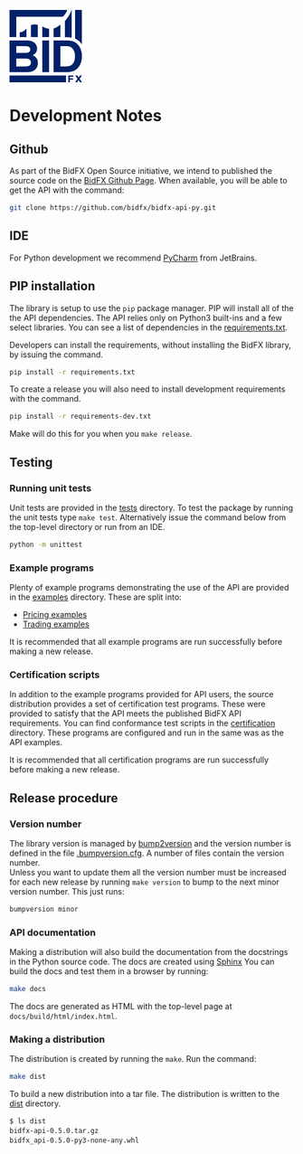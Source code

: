 ![BidFX logo](docs/_static/bidfx_logo_128.png)

# Development Notes

## Github

As part of the BidFX Open Source initiative, we intend to published the source code on the
[BidFX Github Page](https://github.com/bidfx).
When available, you will be able to get the API with the command:

```sh
git clone https://github.com/bidfx/bidfx-api-py.git
```

## IDE

For Python development we recommend [PyCharm](https://www.jetbrains.com/pycharm/) from JetBrains.


## PIP installation

The library is setup to use the `pip` package manager.
PIP will install all of the the API dependencies.
The API relies only on Python3 built-ins and a few select libraries.
You can see a list of dependencies in the [requirements.txt](requirements.txt).

Developers can install the requirements, without installing the BidFX library, 
by issuing the command.

```sh
pip install -r requirements.txt
```

To create a release you will also need to install development requirements with the command.

```sh
pip install -r requirements-dev.txt
```

Make will do this for you when you `make release`.


## Testing

### Running unit tests

Unit tests are provided in the [tests](tests) directory.
To test the package by running the unit tests type `make test`.
Alternatively issue the command below from the top-level directory or run from an IDE.

```sh
python -m unittest
```

### Example programs

Plenty of example programs demonstrating the use of the API
are provided in the [examples](examples) directory.
These are split into:

* [Pricing examples](examples/pricing)
* [Trading examples](examples/trading)

It is recommended that all example programs are run successfully before making a new release.


### Certification scripts

In addition to the example programs provided for API users, the source distribution
provides a set of certification test programs.
These were provided to satisfy that the API meets the published BidFX API requirements.
You can find conformance test scripts in the [certification](certification) directory.
These programs are configured and run in the same was as the API examples.

It is recommended that all certification programs are run successfully 
before making a new release.


## Release procedure

### Version number

The library version is managed by [bump2version](https://github.com/c4urself/bump2version) 
and the version number is defined in the file [.bumpversion.cfg](.bumpversion.cfg).
A number of files contain the version number.  
Unless you want to update them all the version number must be increased for each new release 
by running `make version` to bump to the next minor version number.
This just runs:

 ```sh
bumpversion minor
```

### API documentation

Making a distribution will also build the documentation from the docstrings in the Python source code.
The docs are created using [Sphinx](https://github.com/sphinx-doc/sphinx)
You can build the docs and test them in a browser by running:

 ```sh
make docs
```

The docs are generated as HTML with the top-level page at `docs/build/html/index.html`.

### Making a distribution

The distribution is created by running the `make`. Run the command:

```sh
make dist
```

To build a new distribution into a tar file.
The distribution is written to the [dist](dist) directory.

 ```sh
$ ls dist
bidfx-api-0.5.0.tar.gz
bidfx_api-0.5.0-py3-none-any.whl
```
